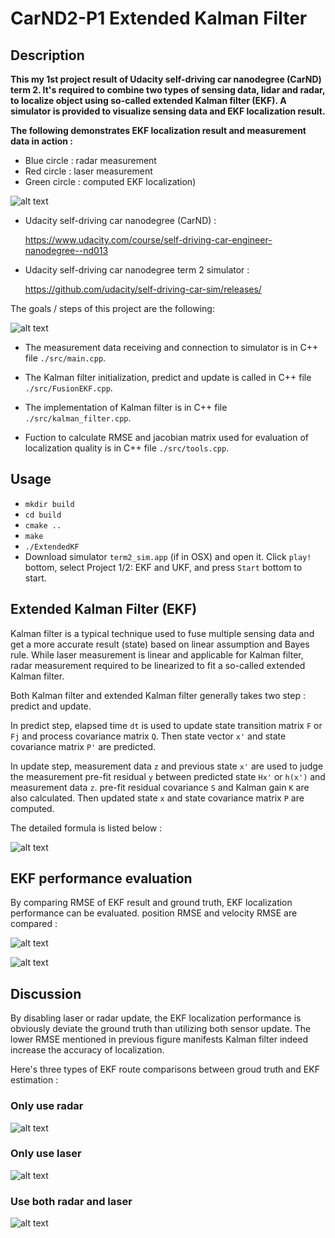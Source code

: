 # CarND2-P1 Extended Kalman Filter

## Description

**This my 1st project result of Udacity self-driving car nanodegree (CarND) term 2. It's required to combine two types of sensing data, lidar and radar, to localize object using so-called extended Kalman filter (EKF). A simulator is provided to visualize sensing data and EKF localization result.**

**The following demonstrates EKF localization result and measurement data in action :** 

* Blue circle : radar measurement
* Red circle : laser measurement
* Green circle : computed EKF localization)

![alt text][image1]

* Udacity self-driving car nanodegree (CarND) :

  https://www.udacity.com/course/self-driving-car-engineer-nanodegree--nd013
  
* Udacity self-driving car nanodegree term 2 simulator :

  https://github.com/udacity/self-driving-car-sim/releases/

The goals / steps of this project are the following:

[//]: # (Image References)
[image1]: ./images/ekf.gif
[image2]: ./images/flowchart.png
[image3]: ./images/EKF.png
[image4]: ./images/radar.png
[image5]: ./images/laser.png
[image6]: ./images/radar_laser.png
[image7]: ./images/pRMSE.png
[image8]: ./images/vRMSE.png

![alt text][image2]

* The measurement data receiving and connection to simulator is in C++ file `./src/main.cpp`.

* The Kalman filter initialization, predict and update is called in C++ file `./src/FusionEKF.cpp`.

* The implementation of Kalman filter is in C++ file `./src/kalman_filter.cpp`.

* Fuction to calculate RMSE and jacobian matrix used for evaluation of localization quality is in C++ file `./src/tools.cpp`.

## Usage
* `mkdir build` 
* `cd build`
* `cmake ..`
* `make`
* `./ExtendedKF`
* Download simulator `term2_sim.app` (if in OSX) and open it. Click `play!` bottom, select Project 1/2: EKF and UKF, and press `Start` bottom to start.

## Extended Kalman Filter (EKF)

Kalman filter is a typical technique used to fuse multiple sensing data and get a more accurate result (state) based on linear assumption and Bayes rule. While laser measurement is linear and applicable for Kalman filter, radar measurement required to be linearized to fit a so-called extended Kalman filter. 

Both Kalman filter and extended Kalman filter generally takes two step : predict and update. 

In predict step, elapsed time `dt` is used to update state transition matrix `F` or `Fj` and process covariance matrix `Q`. Then state vector `x'` and state covariance matrix `P'` are predicted.

In update step, measurement data `z` and previous state `x'` are used to judge the measurement pre-fit residual `y` between predicted state `Hx'` or `h(x')` and measurement data `z`. pre-fit residual covariance `S` and Kalman gain `K` are also calculated. Then updated state `x` and state covariance matrix `P` are computed.

The detailed formula is listed below :

![alt text][image3]


## EKF performance evaluation

By comparing RMSE of EKF result and ground truth, EKF localization performance can be evaluated. position RMSE and velocity RMSE are compared :

![alt text][image7]

![alt text][image8]


## Discussion

By disabling laser or radar update, the EKF localization performance is obviously deviate the ground truth than utilizing both sensor update. The lower RMSE mentioned in previous figure manifests Kalman filter indeed increase the accuracy of localization. 

Here's three types of EKF route comparisons between groud truth and EKF estimation : 

### Only use radar

![alt text][image4]

### Only use laser

![alt text][image5]

### Use both radar and laser

![alt text][image6]



